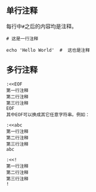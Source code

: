 ## 单行注释
每行中`#`之后的内容均是注释。
```shell
# 这是一行注释

echo 'Hello World'  #  这也是注释
```

## 多行注释
```shell
:<<EOF
第一行注释
第二行注释
第三行注释
EOF
其中EOF可以换成其它任意字符串。例如：

:<<abc
第一行注释
第二行注释
第三行注释
abc

:<<!
第一行注释
第二行注释
第三行注释
!
```
